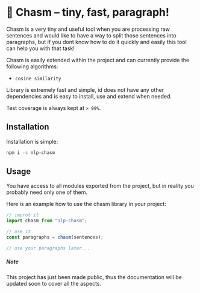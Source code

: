 # 📄 Chasm – tiny, fast, paragraph!

Chasm is a very tiny and useful tool when you are processing raw sentences and would like to have a way to split those sentences
into paragraphs, but if you dont know how to do it quickly and easily this tool can help you with that task!

Chasm is easily extended within the project and can currently provide the following algorithms:

- `cosine similarity`

Library is extremely fast and simple, id does not have any other dependencies and is easy to install, use and extend when needed.

Test coverage is always kept at `> 99%`.

## Installation

Installation is simple:

```bash
npm i -s nlp-chasm
```

## Usage

You have access to all modules exported from the project, but in reality you probably need only one of them.

Here is an example how to use the chasm library in your project:

```js
// improt it
import chasm from "nlp-chasm";

// use it
const paragraphs = chasm(sentences);

// use your paragraphs later...
```

##### Note

This project has just been made public, thus the documentation will be updated soon to cover all the aspects.
